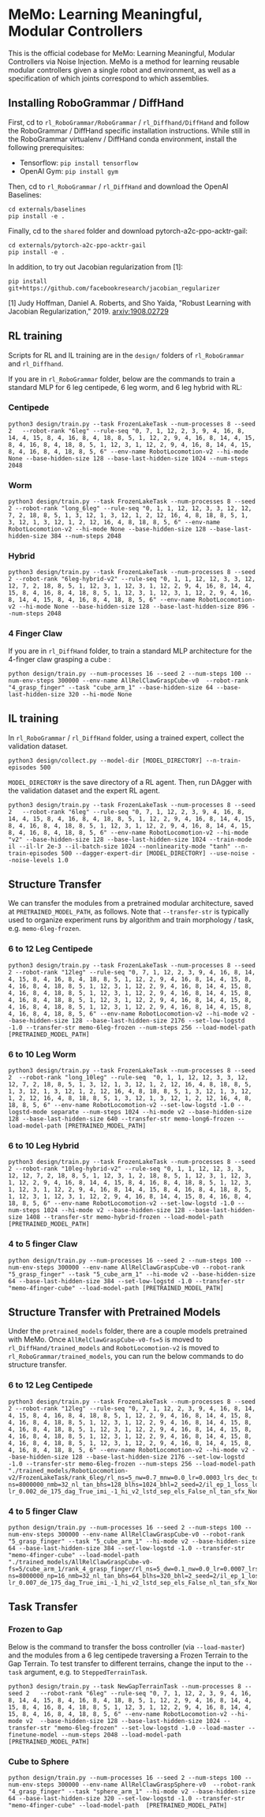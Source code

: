 # MeMo: Learning Meaningful, Modular Controllers

This is the official codebase for MeMo: Learning Meaningful, Modular Controllers via Noise Injection. MeMo is a method for learning reusable modular controllers given a single robot and environment, as well as a specification of which joints correspond to which assemblies.

## Installing RoboGrammar / DiffHand 

First, cd to `rl_RoboGrammar/RoboGrammar` / `rl_Diffhand/DiffHand` and follow the RoboGrammar / DiffHand specific installation instructions.  While still in the RoboGrammar virtualenv / DiffHand conda environment, install the following prerequisites:

- Tensorflow: `pip install tensorflow`
- OpenAI Gym:  `pip install gym`

Then, cd to `rl_RoboGrammar` / `rl_DiffHand` and download the OpenAI Baselines:

  ```
  cd externals/baselines
  pip install -e .
  ```

Finally, cd to the `shared` folder and download pytorch-a2c-ppo-acktr-gail:

  ```
  cd externals/pytorch-a2c-ppo-acktr-gail
  pip install -e .
  ```

In addition, to try out Jacobian regularization from [1]:

  ```
  pip install git+https://github.com/facebookresearch/jacobian_regularizer
  ```

[1] Judy Hoffman, Daniel A. Roberts, and Sho Yaida, "Robust Learning with Jacobian Regularization," 2019. [arxiv:1908.02729](https://arxiv.org/abs/1908.02729)

## RL training

Scripts for RL and IL training are in the `design/` folders of `rl_RoboGrammar` and `rl_Diffhand`.

If you are in `rl_RoboGrammar` folder, below are the commands to train a standard MLP for 6 leg centipede, 6 leg worm, and 6 leg hybrid with RL:

### Centipede
```
python3 design/train.py --task FrozenLakeTask --num-processes 8 --seed 2   --robot-rank "6leg" --rule-seq "0, 7, 1, 12, 2, 3, 9, 4, 16, 8, 14, 4, 15, 8, 4, 16, 8, 4, 18, 8, 5, 1, 12, 2, 9, 4, 16, 8, 14, 4, 15, 8, 4, 16, 8, 4, 18, 8, 5, 1, 12, 3, 1, 12, 2, 9, 4, 16, 8, 14, 4, 15, 8, 4, 16, 8, 4, 18, 8, 5, 6" --env-name RobotLocomotion-v2 --hi-mode None --base-hidden-size 128 --base-last-hidden-size 1024 --num-steps 2048 
```

### Worm
```
python3 design/train.py --task FrozenLakeTask --num-processes 8 --seed 2 --robot-rank "long_6leg" --rule-seq "0, 1, 1, 12, 12, 3, 3, 12, 12, 7, 2, 18, 8, 5, 1, 3, 12, 1, 3, 12, 1, 2, 12, 16, 4, 8, 18, 8, 5, 1, 3, 12, 1, 3, 12, 1, 2, 12, 16, 4, 8, 18, 8, 5, 6" --env-name RobotLocomotion-v2 --hi-mode None --base-hidden-size 128 --base-last-hidden-size 384 --num-steps 2048
```

### Hybrid
```
python3 design/train.py --task FrozenLakeTask --num-processes 8 --seed 2 --robot-rank "6leg-hybrid-v2" --rule-seq "0, 1, 1, 12, 12, 3, 3, 12, 12, 7, 2, 18, 8, 5, 1, 12, 3, 1, 12, 3, 1, 12, 2, 9, 4, 16, 8, 14, 4, 15, 8, 4, 16, 8, 4, 18, 8, 5, 1, 12, 3, 1, 12, 3, 1, 12, 2, 9, 4, 16, 8, 14, 4, 15, 8, 4, 16, 8, 4, 18, 8, 5, 6" --env-name RobotLocomotion-v2 --hi-mode None --base-hidden-size 128 --base-last-hidden-size 896 --num-steps 2048
```

### 4 Finger Claw

If you are in `rl_DiffHand` folder, to train a standard MLP architecture for the 4-finger claw grasping a cube :

```
python design/train.py --num-processes 16 --seed 2 --num-steps 100 --num-env-steps 300000 --env-name AllRelClawGraspCube-v0  --robot-rank "4_grasp_finger" --task "cube_arm_1" --base-hidden-size 64 --base-last-hidden-size 320 --hi-mode None
```

## IL training

In `rl_RoboGrammar` / `rl_DiffHand` folder, using a trained expert, collect the validation dataset. 

```
python3 design/collect.py --model-dir [MODEL_DIRECTORY] --n-train-episodes 500
```

`MODEL_DIRECTORY` is the save directory of a RL agent. Then, run DAgger with the validation dataset and the expert RL agent.

```
python3 design/train.py --task FrozenLakeTask --num-processes 8 --seed 2   --robot-rank "6leg" --rule-seq "0, 7, 1, 12, 2, 3, 9, 4, 16, 8, 14, 4, 15, 8, 4, 16, 8, 4, 18, 8, 5, 1, 12, 2, 9, 4, 16, 8, 14, 4, 15, 8, 4, 16, 8, 4, 18, 8, 5, 1, 12, 3, 1, 12, 2, 9, 4, 16, 8, 14, 4, 15, 8, 4, 16, 8, 4, 18, 8, 5, 6" --env-name RobotLocomotion-v2 --hi-mode "v2" --base-hidden-size 128 --base-last-hidden-size 1024 --train-mode il --il-lr 2e-3 --il-batch-size 1024 --nonlinearity-mode "tanh" --n-train-episodes 500 --dagger-expert-dir [MODEL_DIRECTORY] --use-noise --noise-levels 1.0
```

## Structure Transfer 

We can transfer the modules from a pretrained modular architecture, saved at `PRETRAINED_MODEL_PATH`, as follows. Note that `--transfer-str` is typically used to organize experiment runs by algorithm and train morphology / task, e.g. `memo-6leg-frozen`.

### 6 to 12 Leg Centipede

```
python3 design/train.py --task FrozenLakeTask --num-processes 8 --seed 2 --robot-rank "12leg" --rule-seq "0, 7, 1, 12, 2, 3, 9, 4, 16, 8, 14, 4, 15, 8, 4, 16, 8, 4, 18, 8, 5, 1, 12, 2, 9, 4, 16, 8, 14, 4, 15, 8, 4, 16, 8, 4, 18, 8, 5, 1, 12, 3, 1, 12, 2, 9, 4, 16, 8, 14, 4, 15, 8, 4, 16, 8, 4, 18, 8, 5, 1, 12, 3, 1, 12, 2, 9, 4, 16, 8, 14, 4, 15, 8, 4, 16, 8, 4, 18, 8, 5, 1, 12, 3, 1, 12, 2, 9, 4, 16, 8, 14, 4, 15, 8, 4, 16, 8, 4, 18, 8, 5, 1, 12, 3, 1, 12, 2, 9, 4, 16, 8, 14, 4, 15, 8, 4, 16, 8, 4, 18, 8, 5, 6" --env-name RobotLocomotion-v2 --hi-mode v2 --base-hidden-size 128 --base-last-hidden-size 2176 --set-low-logstd -1.0 --transfer-str memo-6leg-frozen --num-steps 256 --load-model-path [PRETRAINED_MODEL_PATH]
```

### 6 to 10 Leg Worm

```
python3 design/train.py --task FrozenLakeTask --num-processes 8 --seed 2  --robot-rank "long_10leg" --rule-seq  "0, 1, 1, 12, 12, 3, 3, 12, 12, 7, 2, 18, 8, 5, 1, 3, 12, 1, 3, 12, 1, 2, 12, 16, 4, 8, 18, 8, 5, 1, 3, 12, 1, 3, 12, 1, 2, 12, 16, 4, 8, 18, 8, 5, 1, 3, 12, 1, 3, 12, 1, 2, 12, 16, 4, 8, 18, 8, 5, 1, 3, 12, 1, 3, 12, 1, 2, 12, 16, 4, 8, 18, 8, 5, 6" --env-name RobotLocomotion-v2 --set-low-logstd -1.0 --logstd-mode separate --num-steps 1024 --hi-mode v2 --base-hidden-size 128 --base-last-hidden-size 640 --transfer-str memo-long6-frozen --load-model-path [PRETRAINED_MODEL_PATH]
```

### 6 to 10 Leg Hybrid

```
python3 design/train.py --task FrozenLakeTask --num-processes 8 --seed 2 --robot-rank "10leg-hybrid-v2" --rule-seq "0, 1, 1, 12, 12, 3, 3, 12, 12, 7, 2, 18, 8, 5, 1, 12, 3, 1, 2, 18, 8, 5, 1, 12, 3, 1, 12, 3, 1, 12, 2, 9, 4, 16, 8, 14, 4, 15, 8, 4, 16, 8, 4, 18, 8, 5, 1, 12, 3, 1, 12, 3, 1, 12, 2, 9, 4, 16, 8, 14, 4, 15, 8, 4, 16, 8, 4, 18, 8, 5, 1, 12, 3, 1, 12, 3, 1, 12, 2, 9, 4, 16, 8, 14, 4, 15, 8, 4, 16, 8, 4, 18, 8, 5, 6" --env-name RobotLocomotion-v2 --set-low-logstd -1.0 --num-steps 1024 --hi-mode v2 --base-hidden-size 128 --base-last-hidden-size 1408 --transfer-str memo-hybrid-frozen --load-model-path [PRETRAINED_MODEL_PATH]
```

### 4 to 5 finger Claw

```
python design/train.py --num-processes 16 --seed 2 --num-steps 100 --num-env-steps 300000 --env-name AllRelClawGraspCube-v0 --robot-rank "5_grasp_finger" --task "5_cube_arm_1" --hi-mode v2 --base-hidden-size 64 --base-last-hidden-size 384 --set-low-logstd -1.0 --transfer-str "memo-4finger-cube" --load-model-path [PRETRAINED_MODEL_PATH]
```

## Structure Transfer with Pretrained Models

Under the `pretrained_models` folder, there are a couple models pretrained with MeMo. Once `AllRelClawGraspCube-v0-fs=5` is moved to `rl_DiffHand/trained_models` and `RobotLocomotion-v2` is moved to `rl_RoboGrammar/trained_models`, you can run the below commands to do structure transfer.

### 6 to 12 Leg Centipede

```
python3 design/train.py --task FrozenLakeTask --num-processes 8 --seed 2 --robot-rank "12leg" --rule-seq "0, 7, 1, 12, 2, 3, 9, 4, 16, 8, 14, 4, 15, 8, 4, 16, 8, 4, 18, 8, 5, 1, 12, 2, 9, 4, 16, 8, 14, 4, 15, 8, 4, 16, 8, 4, 18, 8, 5, 1, 12, 3, 1, 12, 2, 9, 4, 16, 8, 14, 4, 15, 8, 4, 16, 8, 4, 18, 8, 5, 1, 12, 3, 1, 12, 2, 9, 4, 16, 8, 14, 4, 15, 8, 4, 16, 8, 4, 18, 8, 5, 1, 12, 3, 1, 12, 2, 9, 4, 16, 8, 14, 4, 15, 8, 4, 16, 8, 4, 18, 8, 5, 1, 12, 3, 1, 12, 2, 9, 4, 16, 8, 14, 4, 15, 8, 4, 16, 8, 4, 18, 8, 5, 6" --env-name RobotLocomotion-v2 --hi-mode v2 --base-hidden-size 128 --base-last-hidden-size 2176 --set-low-logstd -1.0 --transfer-str memo-6leg-frozen --num-steps 256 --load-model-path "./trained_models/RobotLocomotion-v2/FrozenLakeTask/rank_6leg/rl_ns=5_nw=0.7_mnw=0.0_lr=0.0003_lrs_dec_total-ns=8000000_nmb=32_nl_tan_bhs=128_blhs=1024_bhl=2_seed=2/il_ep_1_loss_log_bs_1024_il-lr_0.002_de_175_dag_True_imi_-1_hi_v2_lstd_sep_els_False_nl_tan_sfx_None_swm_False_dhs_-1_mhs_32_dhl_2_l1_0.0_l2_0.0_jac_0.0_npr_1_noi_True_nstd_1.0/models/best_model.pt"
```

### 4 to 5 finger Claw

```
python design/train.py --num-processes 16 --seed 2 --num-steps 100 --num-env-steps 300000 --env-name AllRelClawGraspCube-v0 --robot-rank "5_grasp_finger" --task "5_cube_arm_1" --hi-mode v2 --base-hidden-size 64 --base-last-hidden-size 384 --set-low-logstd -1.0 --transfer-str "memo-4finger-cube" --load-model-path "./trained_models/AllRelClawGraspCube-v0-fs=5/cube_arm_1/rank_4_grasp_finger/rl_ns=5_dw=0.1_nw=0.0_lr=0.0007_lrs_dec_total-ns=8000000_np=16_nmb=32_nl_tan_bhs=64_blhs=320_bhl=2_seed=2/il_ep_1_loss_log_bs_512_il-lr_0.007_de_175_dag_True_imi_-1_hi_v2_lstd_sep_els_False_nl_tan_sfx_None_swm_False_dhs_-1_mhs_32_l1_0.0_noi_True_nstd_1.0_nrel_False_ntr_False/models/best_model.pt"
```


## Task Transfer

### Frozen to Gap

Below is the command to transfer the boss controller (via `--load-master`) and the modules from a 6 leg centipede traversing a Frozen Terrain to the Gap Terrain. To test transfer to different terrains, change the input to the `--task` argument, e.g. to `SteppedTerrainTask`. 

```
python3 design/train.py --task NewGapTerrainTask --num-processes 8 --seed 2   --robot-rank "6leg" --rule-seq "0, 7, 1, 12, 2, 3, 9, 4, 16, 8, 14, 4, 15, 8, 4, 16, 8, 4, 18, 8, 5, 1, 12, 2, 9, 4, 16, 8, 14, 4, 15, 8, 4, 16, 8, 4, 18, 8, 5, 1, 12, 3, 1, 12, 2, 9, 4, 16, 8, 14, 4, 15, 8, 4, 16, 8, 4, 18, 8, 5, 6" --env-name RobotLocomotion-v2 --hi-mode v2  --base-hidden-size 128 --base-last-hidden-size 1024 --transfer-str "memo-6leg-frozen" --set-low-logstd -1.0 --load-master --finetune-model --num-steps 2048 --load-model-path [PRETRAINED_MODEL_PATH]
```

### Cube to Sphere

```
python design/train.py --num-processes 16 --seed 2 --num-steps 100 --num-env-steps 300000 --env-name AllRelClawGraspSphere-v0  --robot-rank "4_grasp_finger" --task "sphere_arm_1" --hi-mode v2 --base-hidden-size 64 --base-last-hidden-size 320 --set-low-logstd -1.0 --transfer-str "memo-4finger-cube" --load-model-path  [PRETRAINED_MODEL_PATH]
```